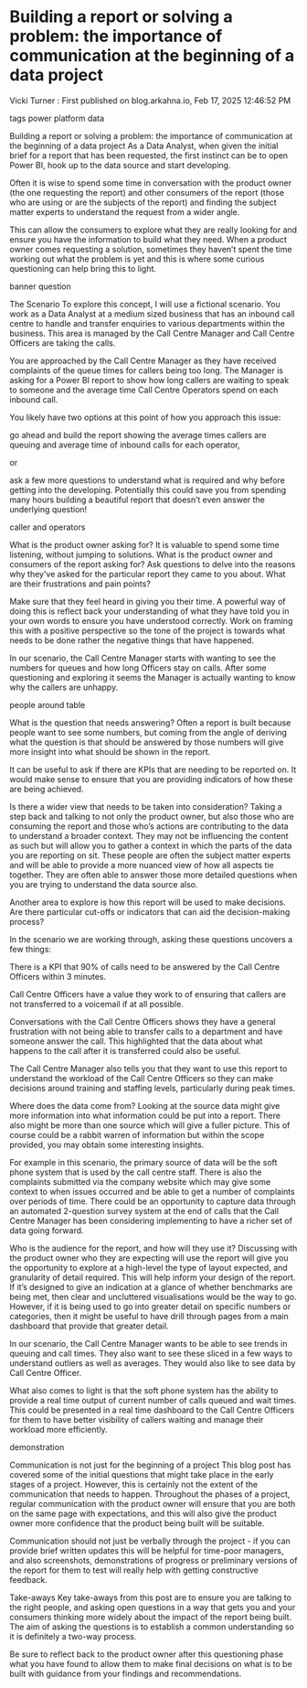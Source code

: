 # Building a report or solving a problem: the importance of communication at the beginning of a data project
Vicki Turner : First published on blog.arkahna.io, Feb 17, 2025 12:46:52 PM

tags power platform data


Building a report or solving a problem: the importance of communication at the beginning of a data project
As a Data Analyst, when given the initial brief for a report that has been requested, the first instinct can be to open Power BI, hook up to the data source and start developing.

Often it is wise to spend some time in conversation with the product owner (the one requesting the report) and other consumers of the report (those who are using or are the subjects of the report) and finding the subject matter experts to understand the request from a wider angle.

This can allow the consumers to explore what they are really looking for and ensure you have the information to build what they need. When a product owner comes requesting a solution, sometimes they haven’t spent the time working out what the problem is yet and this is where some curious questioning can help bring this to light.

banner question

The Scenario
To explore this concept, I will use a fictional scenario. You work as a Data Analyst at a medium sized business that has an inbound call centre to handle and transfer enquiries to various departments within the business. This area is managed by the Call Centre Manager and Call Centre Officers are taking the calls.

You are approached by the Call Centre Manager as they have received complaints of the queue times for callers being too long. The Manager is asking for a Power BI report to show how long callers are waiting to speak to someone and the average time Call Centre Operators spend on each inbound call.

You likely have two options at this point of how you approach this issue:

go ahead and build the report showing the average times callers are queuing and average time of inbound calls for each operator,

or

ask a few more questions to understand what is required and why before getting into the developing. Potentially this could save you from spending many hours building a beautiful report that doesn’t even answer the underlying question!

caller and operators

What is the product owner asking for?
It is valuable to spend some time listening, without jumping to solutions. What is the product owner and consumers of the report asking for? Ask questions to delve into the reasons why they’ve asked for the particular report they came to you about. What are their frustrations and pain points?

Make sure that they feel heard in giving you their time. A powerful way of doing this is reflect back your understanding of what they have told you in your own words to ensure you have understood correctly. Work on framing this with a positive perspective so the tone of the project is towards what needs to be done rather the negative things that have happened.

In our scenario, the Call Centre Manager starts with wanting to see the numbers for queues and how long Officers stay on calls. After some questioning and exploring it seems the Manager is actually wanting to know why the callers are unhappy.

people around table

What is the question that needs answering?
Often a report is built because people want to see some numbers, but coming from the angle of deriving what the question is that should be answered by those numbers will give more insight into what should be shown in the report.

It can be useful to ask if there are KPIs that are needing to be reported on. It would make sense to ensure that you are providing indicators of how these are being achieved.

Is there a wider view that needs to be taken into consideration? Taking a step back and talking to not only the product owner, but also those who are consuming the report and those who’s actions are contributing to the data to understand a broader context. They may not be influencing the content as such but will allow you to gather a context in which the parts of the data you are reporting on sit. These people are often the subject matter experts and will be able to provide a more nuanced view of how all aspects tie together. They are often able to answer those more detailed questions when you are trying to understand the data source also.

Another area to explore is how this report will be used to make decisions. Are there particular cut-offs or indicators that can aid the decision-making process?

In the scenario we are working through, asking these questions uncovers a few things:

There is a KPI that 90% of calls need to be answered by the Call Centre Officers within 3 minutes.

Call Centre Officers have a value they work to of ensuring that callers are not transferred to a voicemail if at all possible.

Conversations with the Call Centre Officers shows they have a general frustration with not being able to transfer calls to a department and have someone answer the call. This highlighted that the data about what happens to the call after it is transferred could also be useful.

The Call Centre Manager also tells you that they want to use this report to understand the workload of the Call Centre Officers so they can make decisions around training and staffing levels, particularly during peak times.

Where does the data come from?
Looking at the source data might give more information into what information could be put into a report. There also might be more than one source which will give a fuller picture. This of course could be a rabbit warren of information but within the scope provided, you may obtain some interesting insights.

For example in this scenario, the primary source of data will be the soft phone system that is used by the call centre staff. There is also the complaints submitted via the company website which may give some context to when issues occurred and be able to get a number of complaints over periods of time. There could be an opportunity to capture data through an automated 2-question survey system at the end of calls that the Call Centre Manager has been considering implementing to have a richer set of data going forward.

Who is the audience for the report, and how will they use it?
Discussing with the product owner who they are expecting will use the report will give you the opportunity to explore at a high-level the type of layout expected, and granularity of detail required. This will help inform your design of the report. If it’s designed to give an indication at a glance of whether benchmarks are being met, then clear and uncluttered visualisations would be the way to go. However, if it is being used to go into greater detail on specific numbers or categories, then it might be useful to have drill through pages from a main dashboard that provide that greater detail.

In our scenario, the Call Centre Manager wants to be able to see trends in queuing and call times. They also want to see these sliced in a few ways to understand outliers as well as averages. They would also like to see data by Call Centre Officer.

What also comes to light is that the soft phone system has the ability to provide a real time output of current number of calls queued and wait times. This could be presented in a real time dashboard to the Call Centre Officers for them to have better visibility of callers waiting and manage their workload more efficiently.

demonstration

Communication is not just for the beginning of a project
This blog post has covered some of the initial questions that might take place in the early stages of a project. However, this is certainly not the extent of the communication that needs to happen. Throughout the phases of a project, regular communication with the product owner will ensure that you are both on the same page with expectations, and this will also give the product owner more confidence that the product being built will be suitable.

Communication should not just be verbally through the project - if you can provide brief written updates this will be helpful for time-poor managers, and also screenshots, demonstrations of progress or preliminary versions of the report for them to test will really help with getting constructive feedback.

Take-aways
Key take-aways from this post are to ensure you are talking to the right people, and asking open questions in a way that gets you and your consumers thinking more widely about the impact of the report being built. The aim of asking the questions is to establish a common understanding so it is definitely a two-way process.

Be sure to reflect back to the product owner after this questioning phase what you have found to allow them to make final decisions on what is to be built with guidance from your findings and recommendations.